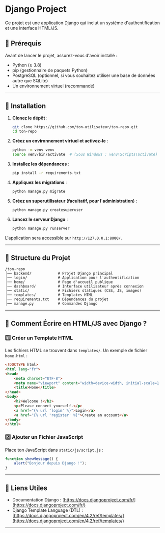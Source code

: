 # Django Project

Ce projet est une application Django qui inclut un système d'authentification et une interface HTML/JS.

## 📌 Prérequis

Avant de lancer le projet, assurez-vous d'avoir installé :

- Python (≥ 3.8)
- pip (gestionnaire de paquets Python)
- PostgreSQL (optionnel, si vous souhaitez utiliser une base de données autre que SQLite)
- Un environnement virtuel (recommandé)

---

## 🚀 Installation

1. **Clonez le dépôt** :
   ```bash
   git clone https://github.com/ton-utilisateur/ton-repo.git
   cd ton-repo
   ```

2. **Créez un environnement virtuel et activez-le** :
   ```bash
   python -m venv venv
   source venv/bin/activate  # (Sous Windows : venv\Scripts\activate)
   ```

3. **Installez les dépendances** :
   ```bash
   pip install -r requirements.txt
   ```

4. **Appliquez les migrations** :
   ```bash
   python manage.py migrate
   ```

5. **Créez un superutilisateur (facultatif, pour l'administration)** :
   ```bash
   python manage.py createsuperuser
   ```

6. **Lancez le serveur Django** :
   ```bash
   python manage.py runserver
   ```

L'application sera accessible sur `http://127.0.0.1:8000/`.

---

## 📌 Structure du Projet

```
/ton-repo
│── backend/            # Projet Django principal
│── login/              # Application pour l'authentification
│── home/               # Page d'accueil publique
│── dashboard/          # Interface utilisateur après connexion
│── static/             # Fichiers statiques (CSS, JS, images)
│── templates/          # Templates HTML
│── requirements.txt    # Dépendances du projet
│── manage.py           # Commandes Django
```

---

## 📌 Comment Écrire en HTML/JS avec Django ?

### 1️⃣ Créer un Template HTML

Les fichiers HTML se trouvent dans `templates/`. Un exemple de fichier `home.html` :

```html
<!DOCTYPE html>
<html lang="fr">
<head>
    <meta charset="UTF-8">
    <meta name="viewport" content="width=device-width, initial-scale=1.0">
    <title>Home</title>
</head>
<body>
    <h2>Welcome !</h2>
    <p>Please connect yourself.</p>
    <a href="{% url 'login' %}">Login</a>
    <a href="{% url 'register' %}">Create an account</a>
</body>
</html>
```

### 2️⃣ Ajouter un Fichier JavaScript

Place ton JavaScript dans `static/js/script.js` :

```js
function showMessage() {
    alert("Bonjour depuis Django !");
}
```
---

## 📌 Liens Utiles

- Documentation Django : [https://docs.djangoproject.com/fr/](https://docs.djangoproject.com/fr/)
- Django Template Language (DTL) : [https://docs.djangoproject.com/en/4.2/ref/templates/](https://docs.djangoproject.com/en/4.2/ref/templates/)

---
